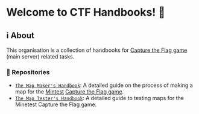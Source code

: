 # Welcome to CTF Handbooks! :wave:

## :information_source: About

This organisation is a collection of handbooks for [Capture the Flag game](https://github.com/MT-CTF) (main server) related tasks.

### :file_folder: Repositories

- [`The Map Maker's Handbook`](https://github.com/CTF-handbooks/map-maker-handbook): A detailed guide on the process of making a map for the [Mintest](https://github.com/minetest/minetest) [Capture the Flag game](https://github.com/MT-CTF/capturetheflag).
- [`The Map Tester's Handbook`](https://github.com/CTF-handbooks/map-tester-handbook): A detailed guide to testing maps for the Minetest Capture the Flag game.